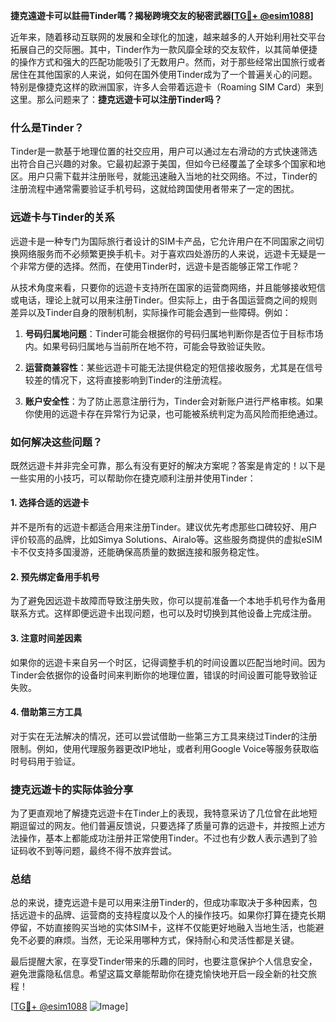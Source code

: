 **捷克遠遊卡可以註冊Tinder嗎？揭秘跨境交友的秘密武器[[TG💪+ @esim1088](https://t.me/s/esim1088)]**

近年来，随着移动互联网的发展和全球化的加速，越来越多的人开始利用社交平台拓展自己的交际圈。其中，Tinder作为一款风靡全球的交友软件，以其简单便捷的操作方式和强大的匹配功能吸引了无数用户。然而，对于那些经常出国旅行或者居住在其他国家的人来说，如何在国外使用Tinder成为了一个普遍关心的问题。特别是像捷克这样的欧洲国家，许多人会带着远遊卡（Roaming SIM Card）来到这里。那么问题来了：**捷克远遊卡可以注册Tinder吗？**

### **什么是Tinder？**
Tinder是一款基于地理位置的社交应用，用户可以通过左右滑动的方式快速筛选出符合自己兴趣的对象。它最初起源于美国，但如今已经覆盖了全球多个国家和地区。用户只需下载并注册账号，就能迅速融入当地的社交网络。不过，Tinder的注册流程中通常需要验证手机号码，这就给跨国使用者带来了一定的困扰。

### **远遊卡与Tinder的关系**
远遊卡是一种专门为国际旅行者设计的SIM卡产品，它允许用户在不同国家之间切换网络服务而不必频繁更换手机卡。对于喜欢四处游历的人来说，远遊卡无疑是一个非常方便的选择。然而，在使用Tinder时，远遊卡是否能够正常工作呢？

从技术角度来看，只要你的远遊卡支持所在国家的运营商网络，并且能够接收短信或电话，理论上就可以用来注册Tinder。但实际上，由于各国运营商之间的规则差异以及Tinder自身的限制机制，实际操作可能会遇到一些障碍。例如：

1. **号码归属地问题**：Tinder可能会根据你的号码归属地判断你是否位于目标市场内。如果号码归属地与当前所在地不符，可能会导致验证失败。
   
2. **运营商兼容性**：某些远遊卡可能无法提供稳定的短信接收服务，尤其是在信号较差的情况下，这将直接影响到Tinder的注册流程。

3. **账户安全性**：为了防止恶意注册行为，Tinder会对新账户进行严格审核。如果你使用的远遊卡存在异常行为记录，也可能被系统判定为高风险而拒绝通过。

### **如何解决这些问题？**
既然远遊卡并非完全可靠，那么有没有更好的解决方案呢？答案是肯定的！以下是一些实用的小技巧，可以帮助你在捷克顺利注册并使用Tinder：

#### **1. 选择合适的远遊卡**
并不是所有的远遊卡都适合用来注册Tinder。建议优先考虑那些口碑较好、用户评价较高的品牌，比如Simya Solutions、Airalo等。这些服务商提供的虚拟eSIM卡不仅支持多国漫游，还能确保高质量的数据连接和服务稳定性。

#### **2. 预先绑定备用手机号**
为了避免因远遊卡故障而导致注册失败，你可以提前准备一个本地手机号作为备用联系方式。这样即便远遊卡出现问题，也可以及时切换到其他设备上完成注册。

#### **3. 注意时间差因素**
如果你的远遊卡来自另一个时区，记得调整手机的时间设置以匹配当地时间。因为Tinder会依据你的设备时间来判断你的地理位置，错误的时间设置可能导致验证失败。

#### **4. 借助第三方工具**
对于实在无法解决的情况，还可以尝试借助一些第三方工具来绕过Tinder的注册限制。例如，使用代理服务器更改IP地址，或者利用Google Voice等服务获取临时号码用于验证。

### **捷克远遊卡的实际体验分享**
为了更直观地了解捷克远遊卡在Tinder上的表现，我特意采访了几位曾在此地短期逗留过的网友。他们普遍反馈说，只要选择了质量可靠的远遊卡，并按照上述方法操作，基本上都能成功注册并正常使用Tinder。不过也有少数人表示遇到了验证码收不到等问题，最终不得不放弃尝试。

### **总结**
总的来说，捷克远遊卡是可以用来注册Tinder的，但成功率取决于多种因素，包括远遊卡的品牌、运营商的支持程度以及个人的操作技巧。如果你打算在捷克长期停留，不妨直接购买当地的实体SIM卡，这样不仅能更好地融入当地生活，也能避免不必要的麻烦。当然，无论采用哪种方式，保持耐心和灵活性都是关键。

最后提醒大家，在享受Tinder带来的乐趣的同时，也要注意保护个人信息安全，避免泄露隐私信息。希望这篇文章能帮助你在捷克愉快地开启一段全新的社交旅程！

[[TG💪+ @esim1088](https://t.me/s/esim1088) ![Image](https://i.postimg.cc/4NQfJmqS/Snipaste-2025-05-13-00-14-12.png)]